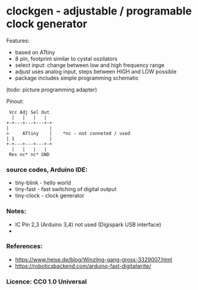# clockgen - adjustable / programable clock generator


Features:
* based on ATtiny
* 8 pin, footprint similar to cystal oszilators
* select input: change between low and high frequency range
* adjust uses analog input, steps between HIGH and LOW possible
* package includes simple programming schematic 


(todo: picture programming adapter)


Pinout:

     Vcc Adj Sel Out 
      |   |   |   |
    +-+---+---+---+-+
    |               |
    >     ATtiny    |    *nc - not conneted / used
    | 1             |
    +-+---+---+---+-+
      |   |   |   |
     Res nc* nc* GND  


### source codes, Arduino IDE: ###
* tiny-blink - hello world
* tiny-fast - fast switching of digital output
* tiny-clock - clock generator


### Notes: ###
* IC Pin 2,3 (Arduino 3,4) not used (Digispark USB interface)
*  
  

### References: ###
* https://www.heise.de/blog/Winzling-gang-gross-3329007.html
* https://roboticsbackend.com/arduino-fast-digitalwrite/


### Licence: CC0 1.0 Universal ###
